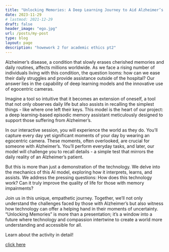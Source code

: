 ```yaml
---
title: "Unlocking Memories: A Deep Learning Journey to Aid Alzheimer’s Patients"
date: 2023-11-29
# lastmod: 2021-12-29
draft: false
header_image: "ego.jpg"
url: /posts/my-post
type: blog
layout: page
description: "howework 2 for academic ethics pt2"
---
```


Alzheimer’s disease, a condition that slowly erases cherished memories and daily routines, affects millions worldwide. As we face a rising number of individuals living with this condition, the question looms: how can we ease their daily struggles and provide assistance outside of the hospital? Our answer lies in the capability of deep learning models and the innovative use of egocentric cameras.

Imagine a tool so intuitive that it becomes an extension of oneself, a tool that not only observes daily life but also assists in recalling the simplest things - like where one left their keys. This model is the heart of our project: a deep learning-based episodic memory assistant meticulously designed to support those suffering from Alzheimer’s.

In our interactive session, you will experience the world as they do. You’ll capture every day yet significant moments of your day by wearing an egocentric camera. These moments, often overlooked, are crucial for someone with Alzheimer’s. You’ll perform everyday tasks, and later, our model will challenge you to recall details - a simple test that mirrors the daily reality of an Alzheimer’s patient.

But this is more than just a demonstration of the technology. We delve into the mechanics of this AI model, exploring how it interprets, learns, and assists. We address the pressing questions: How does this technology work? Can it truly improve the quality of life for those with memory impairments?

Join us in this unique, empathetic journey. Together, we’ll not only understand the challenges faced by those with Alzheimer’s but also witness how technology can offer a helping hand in their moments of uncertainty. “Unlocking Memories” is more than a presentation; it’s a window into a future where technology and compassion intertwine to create a world more understanding and accessible for all.

Learn about the activity in detail!

[click here](https://zhangmuduo.github.io/FrankissWeb/posts/my-post/full-post)